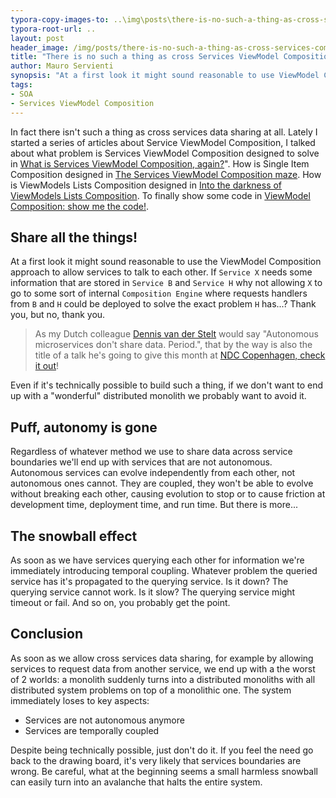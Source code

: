```yaml
---
typora-copy-images-to: ..\img\posts\there-is-no-such-a-thing-as-cross-services-composition
typora-root-url: ..
layout: post
header_image: /img/posts/there-is-no-such-a-thing-as-cross-services-composition/header.jpg
title: "There is no such a thing as cross Services ViewModel Composition"
author: Mauro Servienti
synopsis: "At a first look it might sound reasonable to use ViewModel Composition to allow services to talk to each other. Why not allowing services to share complex data structure composed at runtime? Let me put it simple: you don't want a distributed monolith!"
tags:
- SOA
- Services ViewModel Composition
---
```


In fact there isn't such a thing as cross services data sharing at all. Lately I started a series of articles about Service ViewModel Composition, I talked about what problem is Services ViewModel Composition designed to solve in [What is Services ViewModel Composition, again?](https://milestone.topics.it/2019/02/06/what-is-services-viewmodel-composition-again.html)". How is Single Item Composition designed in [The Services ViewModel Composition maze](https://milestone.topics.it/2019/02/20/viewmodel-composition-maze.html). How is ViewModels Lists Composition designed in [Into the darkness of ViewModels Lists Composition](https://milestone.topics.it/2019/02/28/into-the-darkness-of-viewmodel-lists-composition.html). To finally show some code in [ViewModel Composition: show me the code!](https://milestone.topics.it/2019/03/06/viewmodel-composition-show-me-the-code.html).

## Share all the things!

At a first look it might sound reasonable to use the ViewModel Composition approach to allow services to talk to each other. If `Service X` needs some information that are stored in `Service B` and `Service H` why not allowing `X` to go to some sort of internal `Composition Engine` where requests handlers from `B` and `H` could be deployed to solve the exact problem `H` has...? Thank you, but no, thank you.

> As my Dutch colleague [Dennis van der Stelt](https://twitter.com/dvdstelt) would say "Autonomous microservices don't share data. Period.", that by the way is also the title of a talk he's going to give this month at [NDC Copenhagen, check it out](https://ndccopenhagen.com/talk/autonomous-microservices-dont-share-data-period/)!

Even if it's technically possible to build such a thing, if we don't want to end up with a "wonderful" distributed monolith we probably want to avoid it.

## Puff, autonomy is gone

Regardless of whatever method we use to share data across service boundaries we'll end up with services that are not autonomous. Autonomous services can evolve independently from each other, not autonomous ones cannot. They are coupled, they won't be able to evolve without breaking each other, causing evolution to stop or to cause friction at development time, deployment time, and run time. But there is more...

## The snowball effect

As soon as we have services querying each other for information we're immediately introducing temporal coupling. Whatever problem the queried service has it's propagated to the querying service. Is it down? The querying service cannot work. Is it slow? The querying service might timeout or fail. And so on, you probably get the point.

## Conclusion

As soon as we allow cross services data sharing, for example by allowing services to request data from another service, we end up with a the worst of 2 worlds: a monolith suddenly turns into a distributed monoliths with all distributed system problems on top of a monolithic one. The system immediately loses to key aspects: 

- Services are not autonomous anymore
- Services are temporally coupled

Despite being technically possible, just don't do it. If you feel the need go back to the drawing board, it's very likely that services boundaries are wrong. Be careful, what at the beginning seems a small harmless snowball can easily turn into an avalanche that halts the entire system.